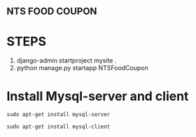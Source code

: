## NTS FOOD COUPON

# STEPS

1. django-admin startproject mysite .
2. python manage.py startapp NTSFoodCoupon 

# Install Mysql-server and client

`sudo apt-get install mysql-server`

`sudo apt-get install mysql-client`

